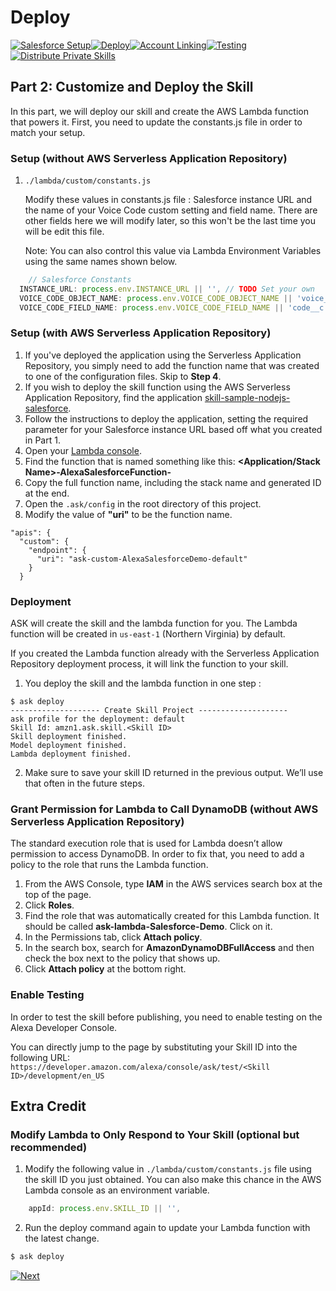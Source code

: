 # Deploy
 
[![Salesforce Setup](https://m.media-amazon.com/images/G/01/mobile-apps/dex/alexa/alexa-skills-kit/tutorials/tutorial-page-marker-1-done._TTH_.png)](./1-salesforce-setup.md)[![Deploy](https://m.media-amazon.com/images/G/01/mobile-apps/dex/alexa/alexa-skills-kit/tutorials/tutorial-page-marker-2-on._TTH_.png)](./2-deploy.md)[![Account Linking](https://m.media-amazon.com/images/G/01/mobile-apps/dex/alexa/alexa-skills-kit/tutorials/tutorial-page-marker-3-off._TTH_.png)](./3-account-linking.md)[![Testing](https://m.media-amazon.com/images/G/01/mobile-apps/dex/alexa/alexa-skills-kit/tutorials/tutorial-page-marker-4-off._TTH_.png)](./4-testing.md)[![Distribute Private Skills](https://m.media-amazon.com/images/G/01/mobile-apps/dex/alexa/alexa-skills-kit/tutorials/tutorial-page-marker-5-off._TTH_.png)](./5-distribute-private-skills.md)

## Part 2: Customize and Deploy the Skill 

In this part, we will deploy our skill and create the AWS Lambda function that powers it. First, you need to update the constants.js file in order to match your setup.

### Setup (without AWS Serverless Application Repository)

1. ```./lambda/custom/constants.js```

   Modify these values in constants.js file : Salesforce instance URL and the name of your Voice Code custom setting and field name. There are other fields here we will modify later, so this won't be the last time you will be edit this file.

   Note: You can also control this value via Lambda Environment Variables using the same names shown below.

```javascript
    // Salesforce Constants
  INSTANCE_URL: process.env.INSTANCE_URL || '', // TODO Set your own
  VOICE_CODE_OBJECT_NAME: process.env.VOICE_CODE_OBJECT_NAME || 'voice_code__c',
  VOICE_CODE_FIELD_NAME: process.env.VOICE_CODE_FIELD_NAME || 'code__c',
```

### Setup (with AWS Serverless Application Repository)

1. If you've deployed the application using the Serverless Application Repository, you simply need to add the function name that was created to one of the configuration files. Skip to **Step 4**.
2. If you wish to deploy the skill function using the AWS Serverless Application Repository, find the application [skill-sample-nodejs-salesforce](https://serverlessrepo.aws.amazon.com/applications/arn:aws:serverlessrepo:us-east-1:473507220772:applications~skill-sample-nodejs-salesforce).
3. Follow the instructions to deploy the application, setting the required parameter for your Salesforce instance URL based off what you created in Part 1.
4. Open your [Lambda console](https://console.aws.amazon.com/lambda/home).
5. Find the function that is named something like this: **<Application/Stack Name>-AlexaSalesforceFunction-<Generated ID>**
6. Copy the full function name, including the stack name and generated ID at the end.
7. Open the ```.ask/config``` in the root directory of this project.
8. Modify the value of **"uri"** to be the function name.

```
"apis": {
  "custom": {
    "endpoint": {
      "uri": "ask-custom-AlexaSalesforceDemo-default"
    }
  }
```

### Deployment

ASK will create the skill and the lambda function for you. The Lambda function will be created in ```us-east-1``` (Northern Virginia) by default.

If you created the Lambda function already with the Serverless Application Repository deployment process, it will link the function to your skill. 

1. You deploy the skill and the lambda function in one step :

```
$ ask deploy 
-------------------- Create Skill Project --------------------
ask profile for the deployment: default
Skill Id: amzn1.ask.skill.<Skill ID>
Skill deployment finished.
Model deployment finished.
Lambda deployment finished.
```

2. Make sure to save your skill ID returned in the previous output. We’ll use that often in the future steps.

### Grant Permission for Lambda to Call DynamoDB (without AWS Serverless Application Repository)

The standard execution role that is used for Lambda doesn’t allow permission to access DynamoDB. In order to fix that, you need to add a policy to the role that runs the Lambda function. 

1. From the AWS Console, type **IAM** in the AWS services search box at the top of the page.
2. Click **Roles**.
3. Find the role that was automatically created for this Lambda function. It should be called **ask-lambda-Salesforce-Demo**. Click on it.
4. In the Permissions tab, click **Attach policy**.
5. In the search box, search for **AmazonDynamoDBFullAccess** and then check the box next to the policy that shows up.
6. Click **Attach policy** at the bottom right.

### Enable Testing

In order to test the skill before publishing, you need to enable testing on the  Alexa Developer Console.

You can directly jump to the page by substituting your Skill ID into the following URL: ```https://developer.amazon.com/alexa/console/ask/test/<Skill ID>/development/en_US```

## Extra Credit

### Modify Lambda to Only Respond to Your Skill (optional but recommended)

1. Modify the following value in ```./lambda/custom/constants.js``` file using the skill ID you just obtained. You can also make this chance in the AWS Lambda console as an environment variable.

```javascript
    appId: process.env.SKILL_ID || '',
```
2. Run the deploy command again to update your Lambda function with the latest change.

```bash
$ ask deploy 
```

[![Next](https://m.media-amazon.com/images/G/01/mobile-apps/dex/alexa/alexa-skills-kit/tutorials/button-next._TTH_.png)](./3-account-linking.md)
